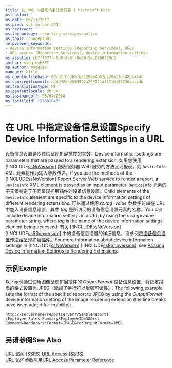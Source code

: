 ```yaml
---
title: 在 URL 中指定设备信息设置 | Microsoft Docs
ms.custom: ''
ms.date: 06/13/2017
ms.prod: sql-server-2014
ms.reviewer: ''
ms.technology: reporting-services-native
ms.topic: conceptual
helpviewer_keywords:
- device information settings [Reporting Services], URLs
- URL access [Reporting Services], device information settings
ms.assetid: cb7f7577-c6a8-4e6f-8e60-5ec0760f29c3
author: maggiesMSFT
ms.author: maggies
manager: kfile
ms.openlocfilehash: 00cd1fdc3b5fbe129ae4d51b220a11bc48b4744c
ms.sourcegitcommit: ad4d92dce894592a259721a1571b1d8736abacdb
ms.translationtype: MT
ms.contentlocale: zh-CN
ms.lasthandoff: 08/04/2020
ms.locfileid: "87691043"
---
```

# <a name="specify-device-information-settings-in-a-url"></a><span data-ttu-id="5ae4e-102">在 URL 中指定设备信息设置</span><span class="sxs-lookup"><span data-stu-id="5ae4e-102">Specify Device Information Settings in a URL</span></span>
  <span data-ttu-id="5ae4e-103">设备信息设置是传递给呈现扩展插件的参数。</span><span class="sxs-lookup"><span data-stu-id="5ae4e-103">Device information settings are parameters that are passed to a rendering extension.</span></span> <span data-ttu-id="5ae4e-104">如果您使用 [!INCLUDE[ssNoVersion](../includes/ssnoversion-md.md)] 报表服务器 Web 服务的方法呈现报表，则 `DeviceInfo` XML 元素将作为输入参数传递。</span><span class="sxs-lookup"><span data-stu-id="5ae4e-104">If you use the methods of the [!INCLUDE[ssNoVersion](../includes/ssnoversion-md.md)] Report Server Web service to render a report, a `DeviceInfo` XML element is passed as an input parameter.</span></span> <span data-ttu-id="5ae4e-105">`DeviceInfo` 元素的子元素特定于不同呈现扩展插件的设备信息设置。</span><span class="sxs-lookup"><span data-stu-id="5ae4e-105">Child elements of the `DeviceInfo` element are specific to the device information settings of different rendering extensions.</span></span> <span data-ttu-id="5ae4e-106">可以通过使用 *rc:tag=value* 参数字符串在 URL 中加入设备信息设置，其中 *tag* 是所访问的设备信息设置元素的名称。</span><span class="sxs-lookup"><span data-stu-id="5ae4e-106">You can include device information settings in a URL by using the *rc:tag=value* parameter string, where *tag* is the name of the device information settings element being accessed.</span></span> <span data-ttu-id="5ae4e-107">有关 [!INCLUDE[ssNoVersion](../includes/ssnoversion-md.md)] [!INCLUDE[ssRSnoversion](../includes/ssrsnoversion-md.md)] 中的设备信息设置的详细信息，请参阅[将设备信息设置传递给呈现扩展插件](report-server-web-service/net-framework/passing-device-information-settings-to-rendering-extensions.md)。</span><span class="sxs-lookup"><span data-stu-id="5ae4e-107">For more information about device information settings in [!INCLUDE[ssNoVersion](../includes/ssnoversion-md.md)] [!INCLUDE[ssRSnoversion](../includes/ssrsnoversion-md.md)], see [Passing Device Information Settings to Rendering Extensions](report-server-web-service/net-framework/passing-device-information-settings-to-rendering-extensions.md).</span></span>  
  
## <a name="example"></a><span data-ttu-id="5ae4e-108">示例</span><span class="sxs-lookup"><span data-stu-id="5ae4e-108">Example</span></span>  
 <span data-ttu-id="5ae4e-109">以下示例通过使用图像呈现扩展插件的 *OutputFormat* 设备信息设置，将指定报表的格式设置为 JPEG（添加了换行符以增强可读性）：</span><span class="sxs-lookup"><span data-stu-id="5ae4e-109">The following example sets the format of the specified report to JPEG by using the *OutputFormat* device information setting of the image rendering extension (the line breaks have been added for legibility):</span></span>  
  
```  
http://servername/reportserver?/SampleReports  
/Employee Sales Summary&EmployeeID=38&rs:  
Command=Render&rs:Format=IMAGE&rc:OutputFormat=JPEG  
```  
  
## <a name="see-also"></a><span data-ttu-id="5ae4e-110">另请参阅</span><span class="sxs-lookup"><span data-stu-id="5ae4e-110">See Also</span></span>  
 <span data-ttu-id="5ae4e-111">[URL 访问 (SSRS)](url-access-ssrs.md) </span><span class="sxs-lookup"><span data-stu-id="5ae4e-111">[URL Access &#40;SSRS&#41;](url-access-ssrs.md) </span></span>  
 [<span data-ttu-id="5ae4e-112">URL 访问参数引用</span><span class="sxs-lookup"><span data-stu-id="5ae4e-112">URL Access Parameter Reference</span></span>](url-access-parameter-reference.md)  
  
  
